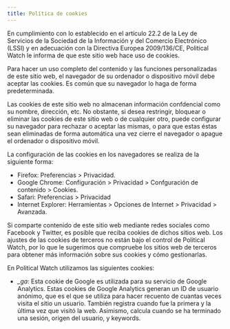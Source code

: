 ```yaml
---
title: Política de cookies
---
```


<md-content>

En cumplimiento con lo establecido en el artículo 22.2 de la Ley de Servicios de la Sociedad de la Información y del Comercio Electrónico (LSSI) y en adecuación con la Directiva Europea 2009/136/CE, Political Watch le informa de que este sitio web hace uso de cookies.

Para hacer un uso completo del contenido y las funciones personalizadas de este sitio web, el navegador de su ordenador o dispositivo móvil debe aceptar las cookies. Es común que su navegador lo haga de forma predeterminada.

Las cookies de este sitio web no almacenan información confdencial como su nombre, dirección, etc. No obstante, si desea restringir, bloquear o eliminar las cookies de este sitio web o de cualquier otro, puede configurar su navegador para rechazar o aceptar las mismas, o para que estas éstas sean eliminadas de forma automática una vez cierre el navegador o apague el ordenador o dispositivo móvil.

La configuración de las cookies en los navegadores se realiza de la siguiente forma:

* Firefox: Preferencias > Privacidad.
* Google Chrome: Configuración > Privacidad > Confguración de contenido > Cookies.
* Safari: Preferencias > Privacidad
* Internet Explorer: Herramientas > Opciones de Internet > Privacidad > Avanzada.

Si comparte contenido de este sitio web mediante redes sociales como Facebook y Twitter, es posible que reciba cookies de dichos sitios web. Los ajustes de las cookies de terceros no están bajo el control de Political Watch, por lo que le sugerimos que compruebe los sitios web de terceros para obtener más información sobre sus cookies y cómo gestionarlas.

En Political Watch utilizamos las siguientes cookies:

* *_ga*: Esta cookie de Google es utilizada para su servicio de Google Analytics. Estas cookies de Google Analytics generan un ID de usuario anónimo, que es el que se utiliza para hacer recuento de cuantas veces visita el sitio un usuario. También registra cuando fue la primera y la última vez que visitó la web. Asimismo, calcula cuando se ha terminado una sesión, origen del usuario, y keywords.

</md-content>
